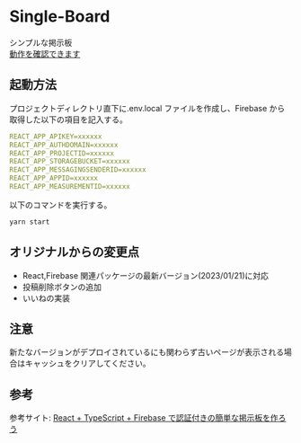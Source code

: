 # Single-Board

シンプルな掲示板  
[動作を確認できます](https://single-board-4fdff.web.app/)

## 起動方法

プロジェクトディレクトリ直下に.env.local ファイルを作成し、Firebase から取得した以下の項目を記入する。

```yml
REACT_APP_APIKEY=xxxxxx
REACT_APP_AUTHDOMAIN=xxxxxx
REACT_APP_PROJECTID=xxxxxx
REACT_APP_STORAGEBUCKET=xxxxxx
REACT_APP_MESSAGINGSENDERID=xxxxxx
REACT_APP_APPID=xxxxxx
REACT_APP_MEASUREMENTID=xxxxxx
```

以下のコマンドを実行する。

```bash
yarn start
```

## オリジナルからの変更点

- React,Firebase 関連パッケージの最新バージョン(2023/01/21)に対応
- 投稿削除ボタンの追加
- いいねの実装

## 注意
新たなバージョンがデプロイされているにも関わらず古いページが表示される場合はキャッシュをクリアしてください。

## 参考

参考サイト: [React + TypeScript + Firebase で認証付きの簡単な掲示板を作ろう](https://shuent.github.io/blog/first-react-app-single-board/)
